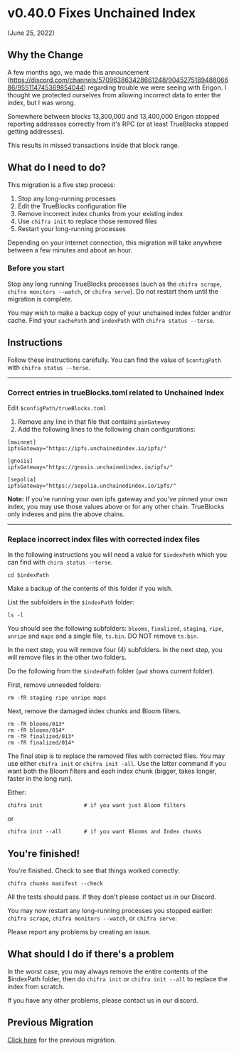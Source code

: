# v0.40.0 Fixes Unchained Index

(June 25, 2022)

## Why the Change

A few months ago, we made this announcement (https://discord.com/channels/570963863428661248/904527518948806686/955114745369854044) regarding trouble we were seeing with Erigon. I thought we protected ourselves from allowing incorrect data to enter the index, but I was wrong.

Somewhere between blocks 13,300,000 and 13,400,000 Erigon stopped reporting addresses correctly from it's RPC (or at least TrueBlocks stopped getting addresses).

This results in missed transactions inside that block range.

## What do I need to do?

This migration is a five step process:

1. Stop any long-running processes
2. Edit the TrueBlocks configuration file
3. Remove incorrect index chunks from your existing index
4. Use `chifra init` to replace those removed files
5. Restart your long-running processes

Depending on your internet connection, this migration will take anywhere between a few minutes and about an hour.

### Before you start

Stop any long running TrueBlocks processes (such as the `chifra scrape`, `chifra monitors --watch`, or `chifra serve`). Do not restart them until the migration is complete.

You may wish to make a backup copy of your unchained index folder and/or cache. Find your `cachePath` and `indexPath` with `chifra status --terse`.

## Instructions

Follow these instructions carefully. You can find the value of `$configPath` with `chifra status --terse`.

----
### Correct entries in trueBlocks.toml related to Unchained Index

Edit `$configPath/trueBlocks.toml`

1. Remove any line in that file that contains `pinGateway`
2. Add the following lines to the following chain configurations:

```[toml]
[mainnet]
ipfsGateway="https://ipfs.unchainedindex.io/ipfs/"

[gnosis]
ipfsGateway="https://gnosis.unchainedindex.io/ipfs/"

[sepolia]
ipfsGateway="https://sepolia.unchainedindex.io/ipfs/"
```

**Note:** If you're running your own ipfs gateway and you've pinned your own index, you may use those values above or for any other chain. TrueBlocks only indexes and pins the above chains.

----
### Replace incorrect index files with corrected index files

In the following instructions you will need a value for `$indexPath` which you can find with `chira status --terse`.

```
cd $indexPath
```

Make a backup of the contents of this folder if you wish.

List the subfolders in the `$indexPath` folder:

```[bash]
ls -l
```

You should see the following subfolders: `blooms`, `finalized`, `staging`, `ripe`, `unripe` and `maps` and a single file, `ts.bin`. DO NOT remove `ts.bin`.

In the next step, you will remove four (4) subfolders. In the next step, you will remove files in the other two folders.

Do the following from the `$indexPath` folder (`pwd` shows current folder).

First, remove unneeded folders:

```[bash]
rm -fR staging ripe unripe maps
```

Next, remove the damaged index chunks and Bloom filters.

```[bash]
rm -fR blooms/013*
rm -fR blooms/014*
rm -fR finalized/013*
rm -fR finalized/014*
```

The final step is to replace the removed files with corrected files. You may use either `chifra init` or `chifra init -all`. Use the latter command if you want both the Bloom filters and each index chunk (bigger, takes longer, faster in the long run).

Either:

```[bash]
chifra init             # if you want just Bloom filters
```

or

```[bash]
chifra init --all       # if you want Blooms and Index chunks
```

## You're finished!

You're finished. Check to see that things worked correctly:

```[bash]
chifra chunks manifest --check
```

All the tests should pass. If they don't please contact us in our Discord.

You may now restart any long-running processes you stopped earlier: `chifra scrape`, `chifra monitors --watch`, or `chifra serve`.

Please report any problems by creating an issue.

## What should I do if there's a problem

In the worst case, you may always remove the entire contents of the $indexPath folder, then do `chifra init` or `chifra init --all` to replace the index from scratch.

If you have any other problems, please contact us in our discord.

## Previous Migration

[Click here](./README-v0.30.0.md) for the previous migration.

